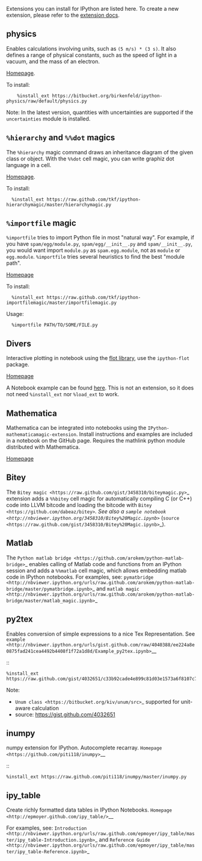 Extensions you can install for IPython are listed here. To create a new extension, please refer to the [extension docs](http://ipython.org/ipython-doc/dev/config/extensions/index.html).

## physics

Enables calculations involving units, such as `(5 m/s) * (3 s)`. It also defines a range of physical constants, such as the speed of light in a vacuum, and the mass of an electron.

[Homepage](https://bitbucket.org/birkenfeld/ipython-physics).

To install:

```text
    %install_ext https://bitbucket.org/birkenfeld/ipython-physics/raw/default/physics.py
```

Note: In the latest version, quantities with uncertainties are supported if the 
`uncertainties` module is installed.

## `%hierarchy` and `%%dot` magics

The `%hierarchy` magic command draws an inheritance diagram of the given class or object.
With the `%%dot` cell magic, you can write graphiz dot language in a cell.

[Homepage](https://github.com/tkf/ipython-hierarchymagic).

To install:

```
  %install_ext https://raw.github.com/tkf/ipython-hierarchymagic/master/hierarchymagic.py
```

## `%importfile` magic

`%importfile` tries to import Python file in most "natural way". For
example, if you have `spam/egg/module.py`, `spam/egg/__init__.py`
and `spam/__init__.py`, you would want import `module.py` as
`spam.egg.module`, not as `module` or `egg.module`.
`%importfile` tries several heuristics to find the best "module path".

[Homepage](https://github.com/tkf/ipython-importfilemagic)

To install:

```
  %install_ext https://raw.github.com/tkf/ipython-importfilemagic/master/importfilemagic.py
```

Usage:

```
  %importfile PATH/TO/SOME/FILE.py
```

## Divers

Interactive plotting in notebook using the [flot library](http://code.google.com/p/flot/),
use the `ipython-flot` package.

[Homepage](https://github.com/crbates/ipython-flot/)

A Notebook example can be found [here](https://gist.github.com/3015819). This is not an extension, so it does not need `%install_ext` nor `%load_ext` to work.

## Mathematica

Mathematica can be integrated into notebooks using the `IPython-mathematicamagic-extension`. Install instructions and examples are included in a notebook on the GitHub page. Requires the mathlink python module distributed with Mathematica.

[Homepage](https://github.com/bjedwards/IPython-mathematicamagic-extension)

## Bitey

The `Bitey magic <https://raw.github.com/gist/3458310/biteymagic.py>`_ extension adds a ``%%bitey`` cell magic for automatically compiling C (or C++) code into LLVM bitcode and loading the bitcode with `Bitey <https://github.com/dabeaz/bitey>`_.  See also a `sample notebook <http://nbviewer.ipython.org/3458310/Bitey%20Magic.ipynb>`_ (`source <https://raw.github.com/gist/3458310/Bitey%20Magic.ipynb>`_).


Matlab 
------

The `Python matlab bridge <https://github.com/arokem/python-matlab-bridge>`_  enables calling of Matlab code and functions from an IPython session and adds a `%%matlab` cell magic, which allows embedding matlab code in IPython notebooks. For examples, see: `pymatbridge <http://nbviewer.ipython.org/urls/raw.github.com/arokem/python-matlab-bridge/master/pymatbridge.ipynb>`_  and   `matlab magic <http://nbviewer.ipython.org/urls/raw.github.com/arokem/python-matlab-bridge/master/matlab_magic.ipynb>`_ 


py2tex
------
Enables conversion of simple expressions to a nice Tex Representation. See `example <http://nbviewer.ipython.org/urls/gist.github.com/raw/4040388/ee224a8e0875fad241cea4492b4408f1f72a1d8d/Example_py2tex.ipynb>`__

::

    %install_ext https://raw.github.com/gist/4032651/c33b92cade4e899c81d03e1573a6f8107c7d470f/py2tex.py

Note:
- `Unum class <https://bitbucket.org/kiv/unum/src>`_ supported for unit-aware calculation
- source: https://gist.github.com/4032651


inumpy
------
numpy extension for IPython. Autocomplete recarray. `Homepage <https://github.com/piti118/inumpy>`__

::

    %install_ext https://raw.github.com/piti118/inumpy/master/inumpy.py


ipy_table
---------
Create richly formatted data tables in IPython Notebooks.  `Homepage <http://epmoyer.github.com/ipy_table/>`__

For examples, see: `Introduction <http://nbviewer.ipython.org/urls/raw.github.com/epmoyer/ipy_table/master/ipy_table-Introduction.ipynb>`_  and   `Reference Guide <http://nbviewer.ipython.org/urls/raw.github.com/epmoyer/ipy_table/master/ipy_table-Reference.ipynb>`_ 
